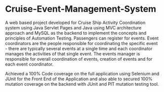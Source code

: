 # Cruise-Event-Management-System

A web based project developed for Cruise Ship Activity Coordination system using Java Servlet Pages and Java using MVC architecture approach and MySQL as the backend to implement the concepts and principles of Automation Testing. Passengers can register for events. Event coordinators are the people responsible for coordinating the specific event - there are typically several events at a single time and each coordinator manages the activities of that single event. The events manager is responsible for overall coordination of events, creation of events and for each event coordinator.

Achieved a 100% Code coverage on the full application using Selenium and JUnit for the Front End of the Application and also able to secured 100% mutation coverage on the backend with JUnit and PIT mutation testing tool.
